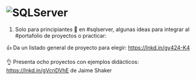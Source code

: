 # ![SQLServer](https://user-images.githubusercontent.com/82233779/213263225-0b9bea2a-883f-40db-82ae-6789f3960cec.png)

1. Solo para principiantes 🐣 en #sqlserver, algunas ideas para integrar al #portafolio de proyectos o practicar:

👍 Da un listado general de proyecto para elegir: https://lnkd.in/gy424-K4

👌 Presenta ocho proyectos con ejemplos didácticos: https://lnkd.in/gVcnDVhE de Jaime Shaker







